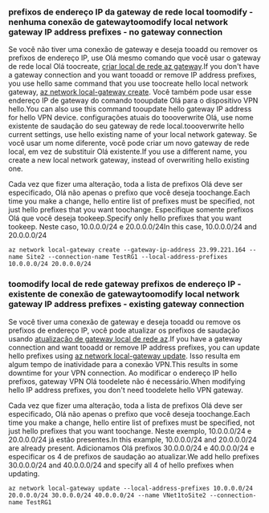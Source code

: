 ### <span data-ttu-id="385c5-101"><a name="noconnection"></a>prefixos de endereço IP da gateway de rede local toomodify - nenhuma conexão de gateway</span><span class="sxs-lookup"><span data-stu-id="385c5-101"><a name="noconnection"></a>toomodify local network gateway IP address prefixes - no gateway connection</span></span>

<span data-ttu-id="385c5-102">Se você não tiver uma conexão de gateway e deseja tooadd ou remover os prefixos de endereço IP, use Olá mesmo comando que você usar o gateway de rede local Olá toocreate, [criar local de rede az gateway](https://docs.microsoft.com/cli/azure/network/local-gateway#create).</span><span class="sxs-lookup"><span data-stu-id="385c5-102">If you don't have a gateway connection and you want tooadd or remove IP address prefixes, you use hello same command that you use toocreate hello local network gateway, [az network local-gateway create](https://docs.microsoft.com/cli/azure/network/local-gateway#create).</span></span> <span data-ttu-id="385c5-103">Você também pode usar esse endereço IP de gateway do comando tooupdate Olá para o dispositivo VPN hello.</span><span class="sxs-lookup"><span data-stu-id="385c5-103">You can also use this command tooupdate hello gateway IP address for hello VPN device.</span></span> <span data-ttu-id="385c5-104">configurações atuais do toooverwrite Olá, use nome existente de saudação do seu gateway de rede local.</span><span class="sxs-lookup"><span data-stu-id="385c5-104">toooverwrite hello current settings, use hello existing name of your local network gateway.</span></span> <span data-ttu-id="385c5-105">Se você usar um nome diferente, você pode criar um novo gateway de rede local, em vez de substituir Olá existente.</span><span class="sxs-lookup"><span data-stu-id="385c5-105">If you use a different name, you create a new local network gateway, instead of overwriting hello existing one.</span></span>

<span data-ttu-id="385c5-106">Cada vez que fizer uma alteração, toda a lista de prefixos Olá deve ser especificado, Olá não apenas o prefixo que você deseja toochange.</span><span class="sxs-lookup"><span data-stu-id="385c5-106">Each time you make a change, hello entire list of prefixes must be specified, not just hello prefixes that you want toochange.</span></span> <span data-ttu-id="385c5-107">Especifique somente prefixos Olá que você deseja tookeep.</span><span class="sxs-lookup"><span data-stu-id="385c5-107">Specify only hello prefixes that you want tookeep.</span></span> <span data-ttu-id="385c5-108">Neste caso, 10.0.0.0/24 e 20.0.0.0/24</span><span class="sxs-lookup"><span data-stu-id="385c5-108">In this case, 10.0.0.0/24 and 20.0.0.0/24</span></span>

```azurecli
az network local-gateway create --gateway-ip-address 23.99.221.164 --name Site2 --connection-name TestRG1 --local-address-prefixes 10.0.0.0/24 20.0.0.0/24
```

### <span data-ttu-id="385c5-109"><a name="withconnection"></a>toomodify local de rede gateway prefixos de endereço IP - existente de conexão de gateway</span><span class="sxs-lookup"><span data-stu-id="385c5-109"><a name="withconnection"></a>toomodify local network gateway IP address prefixes - existing gateway connection</span></span>

<span data-ttu-id="385c5-110">Se você tiver uma conexão de gateway e deseja tooadd ou remove os prefixos de endereço IP, você pode atualizar os prefixos de saudação usando [atualização de gateway local de rede az](https://docs.microsoft.com/cli/azure/network/local-gateway#update).</span><span class="sxs-lookup"><span data-stu-id="385c5-110">If you have a gateway connection and want tooadd or remove IP address prefixes, you can update hello prefixes using [az network local-gateway update](https://docs.microsoft.com/cli/azure/network/local-gateway#update).</span></span> <span data-ttu-id="385c5-111">Isso resulta em algum tempo de inatividade para a conexão VPN.</span><span class="sxs-lookup"><span data-stu-id="385c5-111">This results in some downtime for your VPN connection.</span></span> <span data-ttu-id="385c5-112">Ao modificar o endereço IP hello prefixos, gateway VPN Olá toodelete não é necessário.</span><span class="sxs-lookup"><span data-stu-id="385c5-112">When modifying hello IP address prefixes, you don't need toodelete hello VPN gateway.</span></span>

<span data-ttu-id="385c5-113">Cada vez que fizer uma alteração, toda a lista de prefixos Olá deve ser especificado, Olá não apenas o prefixo que você deseja toochange.</span><span class="sxs-lookup"><span data-stu-id="385c5-113">Each time you make a change, hello entire list of prefixes must be specified, not just hello prefixes that you want toochange.</span></span> <span data-ttu-id="385c5-114">Neste exemplo, 10.0.0.0/24 e 20.0.0.0/24 já estão presentes.</span><span class="sxs-lookup"><span data-stu-id="385c5-114">In this example, 10.0.0.0/24 and 20.0.0.0/24 are already present.</span></span> <span data-ttu-id="385c5-115">Adicionamos Olá prefixos 30.0.0.0/24 e 40.0.0.0/24 e especificar os 4 de prefixos de saudação ao atualizar.</span><span class="sxs-lookup"><span data-stu-id="385c5-115">We add hello prefixes 30.0.0.0/24 and 40.0.0.0/24 and specify all 4 of hello prefixes when updating.</span></span>

```azurecli
az network local-gateway update --local-address-prefixes 10.0.0.0/24 20.0.0.0/24 30.0.0.0/24 40.0.0.0/24 --name VNet1toSite2 --connection-name TestRG1
```